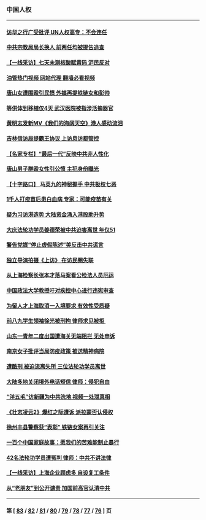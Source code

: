 ### 中国人权
---
#### [访华之行广受批评 UN人权高专：不会连任](../../pages/ncid278/n13758655.md?06140445) 
#### [中共宗教局局长换人 前两任均被提告追查](../../pages/ncid278/n13758592.md?06140445) 
#### [【一线采访】七天未测核酸赋黄码 沪民反对](../../pages/ncid278/n13758088.md?06140445) 
#### [油管热门视频 网站代理 翻墙必看视频](http://209.222.30.114:81/youtube.html?06140445)
#### [唐山女遭围殴引民愤 外媒再提铁链女和彭帅](../../pages/ncid278/n13758095.md?06140445) 
#### [等供体到移植仅4天 武汉医院被指涉活摘器官](../../pages/ncid278/n13758039.md?06140445) 
#### [黄明志发新MV《我们的海阔天空》港人感动流泪](../../pages/ncid278/n13757350.md?06140445) 
#### [吉林信访局提霸王协议 上访息访都管控](../../pages/ncid278/n13757307.md?06140445) 
#### [【名家专栏】“最后一代”反映中共非人性化](../../pages/ncid278/n13756676.md?06140445) 
#### [唐山男子群殴女性引公愤 主犯身份曝光](../../pages/ncid278/n13757180.md?06140445) 
#### [【十字路口】 马英九的神秘握手 中共极权七恶](../../pages/ncid278/n13756688.md?06140445) 
#### [1千人打疫苗后患白血病 专家：可能疫苗有关](../../pages/ncid278/n13755932.md?06140445) 
#### [疑为习访港造势 大陆资金涌入港股助升势](../../pages/ncid278/n13756127.md?06140445) 
#### [大庆法轮功学员姜德荣被中共迫害离世 年仅51](../../pages/ncid278/n13755805.md?06140445) 
#### [警告党媒“停止虚假陈述”美反击中共谎言](../../pages/ncid278/n13755809.md?06140445) 
#### [独立导演拍摄《上访》 在访民圈失联](../../pages/ncid278/n13755221.md?06140445) 
#### [从上海检察长张本才落马案看公检法人员厄运](../../pages/ncid278/n13755011.md?06140445) 
#### [中国政法大学教授吁对疾控中心进行违宪审查](../../pages/ncid278/n13755348.md?06140445) 
#### [为留人才上海取消一入境要求 有效性受质疑](../../pages/ncid278/n13755114.md?06140445) 
#### [前八九学生领袖徐光被刑拘 律师求见被拒 ](../../pages/ncid278/n13755014.md?06140445) 
#### [山东一青年二度出国遭海关无端阻拦 无处申诉](../../pages/ncid278/n13754813.md?06140445) 
#### [南京女子批评当局防疫政策 被送精神病院](../../pages/ncid278/n13754790.md?06140445) 
#### [遭酷刑 被迫流离失所 三位法轮功学员离世](../../pages/ncid278/n13754229.md?06140445) 
#### [大陆多地关闭境外电话短信 律师：侵犯自由](../../pages/ncid278/n13754338.md?06140445) 
#### [“洋五毛”访新疆为中共洗地 视频一处泄真相](../../pages/ncid278/n13754220.md?06140445) 
#### [《壮志凌云2》爆红之际遭诉 派拉蒙否认侵权](../../pages/ncid278/n13754137.md?06140445) 
#### [徐州丰县警察获“表彰” 铁链女案再引关注](../../pages/ncid278/n13753946.md?06140445) 
#### [一百个中国家庭故事：愿我们的苦难能制止暴行](../../pages/ncid278/n13753117.md?06140445) 
#### [42名法轮功学员遭冤判 律师：中共不讲法律](../../pages/ncid278/n13753469.md?06140445) 
#### [【一线采访】上海企业顾虑多 自设复工条件](../../pages/ncid278/n13753011.md?06140445) 
#### [从“老朋友”到公开谴责 加国前高官认清中共](../../pages/ncid278/n13753035.md?06140445) 

---
#### 第 [ [83](./83.md?06140445) / [82](./82.md?06140445) / [81](./81.md?06140445) / [80](./80.md?06140445) / [79](./79.md?06140445) / [78](./78.md?06140445) / [77](./77.md?06140445) / [76](./76.md?06140445) ] 页
